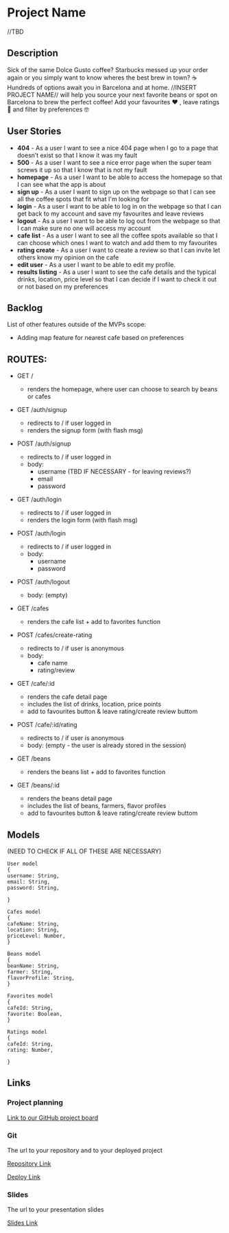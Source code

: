 # Project Name

//TBD

## Description

Sick of the same Dolce Gusto coffee? Starbucks messed up your order again or you simply want to know wheres the best brew in town? ☕️ Hundreds of options await you in Barcelona and at home. //INSERT PROJECT NAME// will help you source your next favorite beans or spot on Barcelona to brew the perfect coffee! Add your favourites ❤️ , leave ratings 💯 and filter by preferences 🤓

## User Stories

- **404** - As a user I want to see a nice 404 page when I go to a page that doesn’t exist so that I know it was my fault
- **500** - As a user I want to see a nice error page when the super team screws it up so that I know that is not my fault
- **homepage** - As a user I want to be able to access the homepage so that I can see what the app is about
- **sign up** - As a user I want to sign up on the webpage so that I can see all the coffee spots that fit what I'm looking for
- **login** - As a user I want to be able to log in on the webpage so that I can get back to my account and save my favourites and leave reviews
- **logout** - As a user I want to be able to log out from the webpage so that I can make sure no one will access my account
- **cafe list** - As a user I want to see all the coffee spots available so that I can choose which ones I want to watch and add them to my favourites
- **rating create** - As a user I want to create a review so that I can invite let others know my opinion on the cafe
- **edit user** - As a user I want to be able to edit my profile.
- **results listing** - As a user I want to see the cafe details and the typical drinks, location, price level so that I can decide if I want to check it out or not based on my preferences

## Backlog

List of other features outside of the MVPs scope:

- Adding map feature for nearest cafe based on preferences

## ROUTES:

- GET /
  - renders the homepage, where user can choose to search by beans or cafes
- GET /auth/signup
  - redirects to / if user logged in
  - renders the signup form (with flash msg)
- POST /auth/signup
  - redirects to / if user logged in
  - body:
    - username (TBD IF NECESSARY - for leaving reviews?)
    - email
    - password
- GET /auth/login
  - redirects to / if user logged in
  - renders the login form (with flash msg)
- POST /auth/login
  - redirects to / if user logged in
  - body:
    - username
    - password
- POST /auth/logout

  - body: (empty)

- GET /cafes
  - renders the cafe list + add to favorites function
- POST /cafes/create-rating
  - redirects to / if user is anonymous
  - body:
    - cafe name
    - rating/review
- GET /cafe/:id
  - renders the cafe detail page
  - includes the list of drinks, location, price points
  - add to favourites button & leave rating/create review buttom
- POST /cafe/:id/rating

  - redirects to / if user is anonymous
  - body: (empty - the user is already stored in the session)

- GET /beans
  - renders the beans list + add to favorites function
- GET /beans/:id
  - renders the beans detail page
  - includes the list of beans, farmers, flavor profiles
  - add to favourites button & leave rating/create review buttom

## Models

(NEED TO CHECK IF ALL OF THESE ARE NECESSARY)

```
User model
{
username: String,
email: String,
password: String,

}

Cafes model
{
cafeName: String,
location: String,
priceLevel: Number,
}

Beans model
{
beanName: String,
farmer: String,
flavorProfile: String,
}

Favorites model
{
cafeId: String,
favorite: Boolean,
}

Ratings model
{
cafeId: String,
rating: Number,

}

```

## Links

### Project planning

[Link to our GitHub project board](https://github.com/Fleetwood-Macchiato/main/projects/1)

### Git

The url to your repository and to your deployed project

[Repository Link](https://github.com/Fleetwood-Macchiato/)

[Deploy Link](http://heroku.com)

### Slides

The url to your presentation slides

[Slides Link](http://slides.com)

```

```
